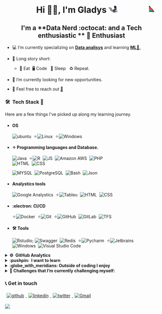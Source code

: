 # <div style="text-align: center">Hi 👋🏻, I'm **Gladys** <img src="giphy.gif" height="25" width="30"><img src="kenya.gif" height="30" width="30" align ="right"> </div>
## <center> I'm a **Data Nerd  :octocat: and a  Tech enthusiastic **  **:penguin: Enthusiast** </center>

- 💻 I’m currently specializing on <u> **Data analisys**</u> and learning <u>**ML**📱.</u>

- 📖 Long story short:

  - :poultry_leg: Eat&nbsp; :desktop_computer: Code &nbsp; :sleeping_bed:	 Sleep &nbsp; ♻️ Repeat.

- 🔭 I’m currently looking for new opportunities.
- 💬 Feel free to reach out <a href="mailto:mwangiwairimug@gmail.com?subject=From Your Github Buddy">:email:</a>

### 🛠 &nbsp;Tech Stack :brain:

Here are a few things I've picked up along my learning journey.
- #### OS
  ![ubuntu](https://img.shields.io/badge/Ubuntu-E95420?style=for-the-badge&logo=ubuntu&logoColor=white)&nbsp;
  ✧![Linux](https://img.shields.io/badge/-Linux-05122A?style=flat&logo=Linux&)&nbsp;
  ✧![Windows](https://img.shields.io/badge/Windows-0078D6?style=for-the-badge&logo=windows&logoColor=white)&nbsp;
  

- #### ✧ Programming languages and Database.

  ![Java](https://img.shields.io/badge/-Java-05122A?style=flat&logo=java&logoColor=red)&nbsp;
  ✧![R](https://img.shields.io/badge/R-276DC3?style=for-the-badge&logo=r&logoColor=white)&nbsp;
  ![JS](https://img.shields.io/badge/-Express%20Js-05122A?style=FLAT&logo=node&logoColor=FFA518)&nbsp;
  ![Amazon AWS](https://img.shields.io/badge/Amazon_AWS-232F3E?style=for-the-badge&logo=amazon-aws&logoColor=white)&nbsp;
  ![PHP](https://img.shields.io/badge/-PHP-05122A?style=flat&logo=PHP)&nbsp;  
  ![HTML](https://img.shields.io/badge/-HTML5-05122A?style=social&logo=HTML5)&nbsp;
  ![CSS](https://img.shields.io/badge/-CSS-05122A?style=social&logo=CSS3)&nbsp;
  
  ![MYSQL](https://img.shields.io/badge/-MYSQL-05122A?style=flat&logo=MYSQL&logoColor=blue)&nbsp;
  ![PostgreSQL](https://img.shields.io/badge/-PostgreSQL-05122A?style=flat&logo=PostgreSQL&logoColor=blue)&nbsp;
  ![Bash](https://img.shields.io/badge/-Bash-05122A?style=flat&logo=gnu-bash&logoColor=success)&nbsp;
  ![Json](https://img.shields.io/badge/-Json-05122A?style=flat&logo=Json)&nbsp;
  

- #### Analystics  tools
  ![Google Analystics](https://img.shields.io/badge/Google%20Analytics-E37400?style=for-the-badge&logo=google%20analytics&logoColor=white)&nbsp;
  ✧![Tableu](https://img.shields.io/badge/Tableau-E97627?style=for-the-badge&logo=Tableau&logoColor=white)&nbsp;
  ![HTML](https://img.shields.io/badge/-HTML5-05122A?style=social&logo=HTML5)&nbsp;
  ![CSS](https://img.shields.io/badge/-CSS-05122A?style=social&logo=CSS3)&nbsp;


- #### :electron:	 CI/CD

  ✧![Docker](https://img.shields.io/badge/-Docker-05122A?style=flat&logo=Docker)&nbsp;
  ✧![Git](https://img.shields.io/badge/-Git-05122A?style=flat&logo=git)&nbsp;
  ✧![GitHub](https://img.shields.io/badge/-GitHub-05122A?style=flat&logo=github)&nbsp;
  ![GitLab](https://img.shields.io/badge/-GitHub-05122A?style=flat&logo=gitlab)&nbsp;
  ![TFS](https://img.shields.io/badge/-TFS-05122A?style=flat&logo=tfs&logoColor=blue)&nbsp;

- #### 🛠 Tools
  ![Rstudio](https://img.shields.io/badge/RStudio-75AADB?style=for-the-badge&logo=RStudio&logoColor=white); 
  ![Swagger](https://img.shields.io/badge/-Swagger-05122A?style=plastic&logo=Swagger&logoColor=green)&nbsp;
  ![Redis](https://img.shields.io/badge/-Redis-05122A?style=plastic&logo=Redis&logoColor=red)&nbsp;
  ✧![Pycharm](https://img.shields.io/badge/PyCharm-000000.svg?&style=for-the-badge&logo=PyCharm&logoColor=white)&nbsp;
  ✧![Jetbrains](https://img.shields.io/badge/-Jetbrains-05122A?style=plastic&logo=Intellij-idea&logoColor=#FF7439)&nbsp;
  ![Windows](https://img.shields.io/badge/-windows-05122A?style=plastic&logo=windows&logoColor=blue)&nbsp;
  ![Visual Studio Code](https://img.shields.io/badge/-Visual%20Studio%20Code-05122A?style=plastic&logo=visual-studio-code&logoColor=007ACC)&nbsp;

<details>
<summary><b> ⚙️ &nbsp;GitHub Analytics</b></summary>
<br>

<!--START_SECTION:waka-->

```text
No activity tracked
```

<!--END_SECTION:waka-->

</details>

<details>
<summary><b> :pushpin: &nbsp;I want to learn </b></summary>

  - Machine Learning
  - Visual Analytics 
  - AWS
  - Data Engineering 
  - Database management
</details>
<details>
<summary><b>:globe_with_meridians: Outside of coding I enjoy</b></summary>

- Listening to music :musical_note:
- Tech Documentaries,Geeky Sitcoms :vulcan_salute:
- Hiking
- Adventure
</details>

<details>
<summary> <b>🌱 Challenges that I’m currently challenging myself:</b></summary>
<br>
<!-- gif Image -->
<img src="life_balance.gif" alt="side Image" width="250" height="250" />
</details>


### 📞 Get in touch

<p>
<a href="https://github.com/kennguch"><img alt="github" width="7%" style="padding:5px" src="https://img.icons8.com/clouds/100/000000/github.png"/>
</a>
<a href="https://www.linkedin.com/in/gladys-w-mwangi-a3876a124"><img alt="linkedin" width="7%" style="padding:5px" src="https://img.icons8.com/clouds/100/000000/linkedin.png"/>
</a>
<a href="https://twitter.com/GladysMwangi"><img alt="twitter" width="7%" style="padding:5px" src="https://img.icons8.com/clouds/100/000000/twitter.png"/>
</a>
<a href="mailto:mwangiwairimug@gmail.com?subject=From Your Github Buddy"><img alt="Gmail" width="7%" style="padding:5px" src="https://img.icons8.com/clouds/100/000000/gmail.png"/>
</a>

</p>


![](https://komarev.com/ghpvc/?username=GladysMwangi&color=green)
